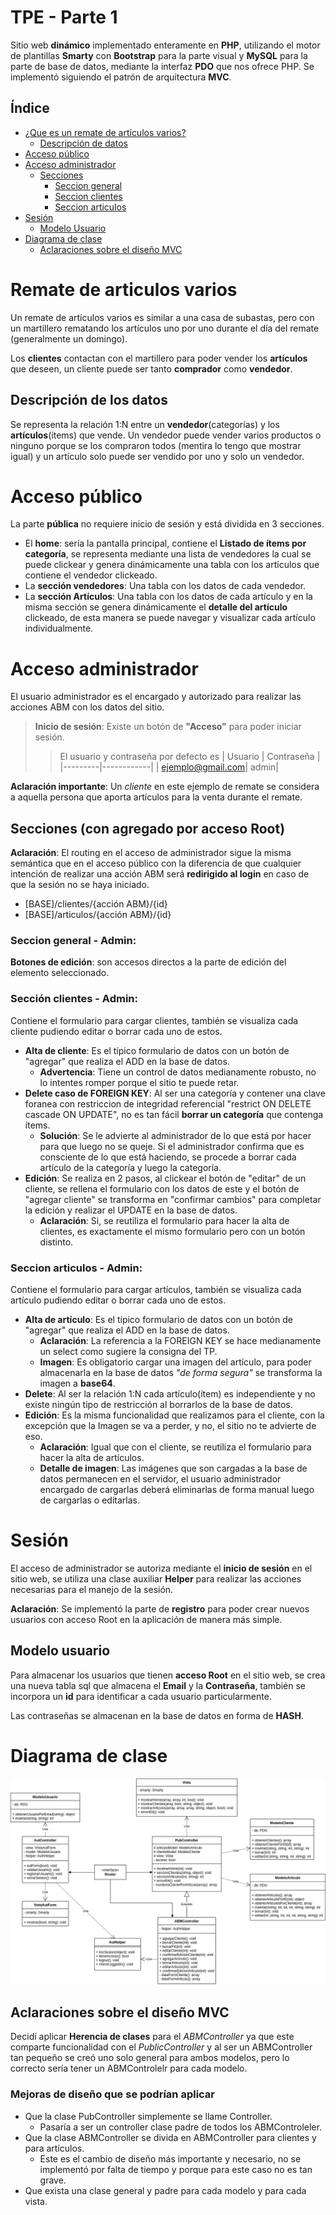 # TPE - Parte 1

Sitio web **dinámico** implementado enteramente en **PHP**, utilizando el motor de plantillas **Smarty** con **Bootstrap** para la parte visual y **MySQL** para la parte de base de datos, mediante la interfaz **PDO** que nos ofrece PHP. Se implementó siguiendo el patrón de arquitectura **MVC**.

## Índice

- [¿Que es un remate de artículos varios?](#remate-de-articulos-varios)
    - [Descripción de datos](#descripcion-de-los-datos)
- [Acceso público](#acceso-público)
- [Acceso administrador](#acceso-administrador)
    - [Secciones](#secciones)
        - [Seccion general](#seccion-general)
        - [Seccion clientes](#seccion-clientes)
        - [Seccion articulos](#seccion-articulos)
- [Sesión](#sesión)
    - [Modelo Usuario](#modelo-usuario)
- [Diagrama de clase](#diagrama-de-clase)
    - [Aclaraciones sobre el diseño MVC]()

# Remate de articulos varios

Un remate de artículos varios es similar a una casa de subastas, pero con un martillero rematando los artículos uno por uno durante el día del remate (generalmente un domingo).

Los **clientes** contactan con el martillero para poder vender los **artículos** que deseen, un cliente puede ser tanto **comprador** como **vendedor**.

## Descripción de los datos

Se representa la relación 1:N entre un **vendedor**(categorías) y los **artículos**(ítems) que vende. Un vendedor puede vender varios productos o ninguno porque se los compraron todos (mentira lo tengo que mostrar igual) y un artículo solo puede ser vendido por uno y solo un vendedor.

# Acceso público

La parte **pública** no requiere inicio de sesión y está dividida en 3 secciones.
- El **home**: sería la pantalla principal, contiene el **Listado de ítems por categoría**, se representa mediante una lista de vendedores la cual se puede clickear y genera dinámicamente una tabla con los artículos que contiene el vendedor clickeado.
- La **sección vendedores**: Una tabla con los datos de cada vendedor.
- La **sección Artículos**: Una tabla con los datos de cada artículo y en la misma sección se genera dinámicamente el **detalle del artículo** clickeado, de esta manera se puede navegar y visualizar cada artículo individualmente.

# Acceso administrador

El usuario administrador es el encargado y autorizado para realizar las acciones ABM con los datos del sitio.
> **Inicio de sesión**: Existe un botón de **"Acceso"** para poder iniciar sesión.
>>El usuario y contraseña por defecto es
>>| Usuario | Contraseña |
>>|---------|------------|
>>| ejemplo@gmail.com| admin|

**Aclaración importante**: Un *cliente* en este ejemplo de remate se considera a aquella persona que aporta artículos para la venta durante el remate.

## Secciones (con agregado por acceso Root)

**Aclaración**: El routing en el acceso de administrador sigue la misma semántica que en el acceso público con la diferencia de que cualquier intención de realizar una acción ABM será **redirigido al login** en caso de que la sesión no se haya iniciado.
- [BASE]/clientes/{acción ABM}/{id}
- [BASE]/articulos/{acción ABM}/{id}

### Seccion general - Admin: 
**Botones de edición**: son accesos directos a la parte de edición del elemento seleccionado.
### Sección clientes - Admin: 
Contiene el formulario para cargar clientes, también se visualiza cada cliente pudiendo editar o borrar cada uno de estos.
- **Alta de cliente**: Es el típico formulario de datos con un botón de "agregar" que realiza el ADD en la base de datos.
    - **Advertencia**: Tiene un control de datos medianamente robusto, no lo intentes romper porque el sitio te puede retar.
- **Delete caso de FOREIGN KEY**: Al ser una categoría y contener una clave foranea con restriccion de integridad referencial "restrict ON DELETE cascade ON UPDATE", no es tan fácil **borrar un categoría** que contenga ítems.
    - **Solución**: Se le advierte al administrador de lo que está por hacer para que luego no se queje. Si el administrador confirma que es consciente de lo que está haciendo, se procede a borrar cada artículo de la categoría y luego la categoría.
- **Edición**: Se realiza en 2 pasos, al clickear el botón de "editar" de un cliente, se rellena el formulario con los datos de este y el botón de "agregar cliente" se transforma en "confirmar cambios" para completar la edición y realizar el UPDATE en la base de datos.
    - **Aclaración**: Si, se reutiliza el formulario para hacer la alta de clientes, es exactamente el mismo formulario pero con un botón distinto.

### Seccion articulos - Admin:

Contiene el formulario para cargar artículos, también se visualiza cada artículo pudiendo editar o borrar cada uno de estos.
- **Alta de artículo**: Es el típico formulario de datos con un botón de "agregar" que realiza el ADD en la base de datos.
    - **Aclaración**: La referencia a la FOREIGN KEY se hace medianamente un select como sugiere la consigna del TP.
    - **Imagen**: Es obligatorio cargar una imagen del artículo, para poder almacenarla en la base de datos *"de forma segura"* se transforma la imagen a **base64**.
- **Delete**: Al ser la relación 1:N cada artículo(ítem) es independiente y no existe ningún tipo de restricción al borrarlos de la base de datos.
- **Edición**: Es la misma funcionalidad que realizamos para el cliente, con la excepción que la Imagen se va a perder, y no, el sitio no te advierte de eso.
    - **Aclaración**: Igual que con el cliente, se reutiliza el formulario para hacer la alta de artículos.
    - **Detalle de imagen**: Las imágenes que son cargadas a la base de datos permanecen en el servidor, el usuario administrador encargado de cargarlas deberá eliminarlas de forma manual luego de cargarlas o editarlas.

# Sesión

El acceso de administrador se autoriza mediante el **inicio de sesión** en el sitio web, se utiliza una clase auxiliar **Helper** para realizar las acciones necesarias para el manejo de la sesión.

**Aclaración**: Se implementó la parte de **registro** para poder crear nuevos usuarios con acceso Root en la aplicación de manera más simple.
## Modelo usuario

Para almacenar los usuarios que tienen **acceso Root** en el sitio web, se crea una nueva tabla sql que almacena el **Email** y la **Contraseña**, también se incorpora un **id** para identificar a cada usuario particularmente.

Las contraseñas se almacenan en la base de datos en forma de **HASH**.

# Diagrama de clase

![Diagrama de clase](/assets/remate.png)

## Aclaraciones sobre el diseño MVC

Decidí aplicar **Herencia de clases** para el *ABMController* ya que este comparte funcionalidad con el *PublicController* y al ser un ABMController tan pequeño se creó uno solo general para ambos modelos, pero lo correcto sería tener un ABMControlelr para cada modelo.

### Mejoras de diseño que se podrían aplicar
- Que la clase PubController simplemente se llame Controller.
    - Pasaría a ser un controller clase padre de todos los ABMControleler.
- Que la clase ABMController se divida en ABMController para clientes y para artículos.
    - Este es el cambio de diseño más importante y necesario, no se implementó por falta de tiempo y porque para este caso no es tan grave.
- Que exista una clase general y padre para cada modelo y para cada vista.